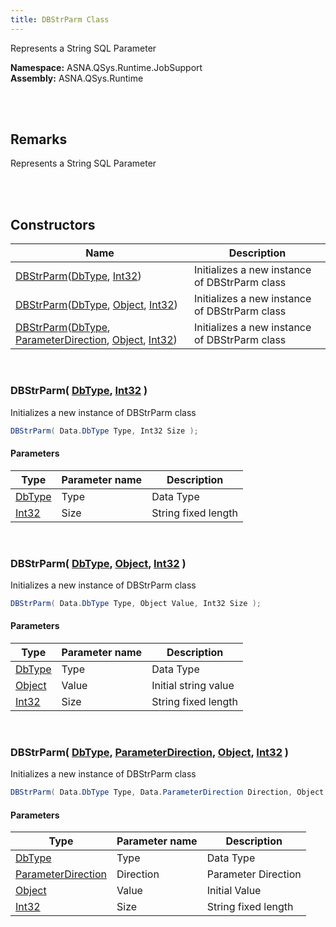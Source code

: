 ```yaml
---
title: DBStrParm Class
---
```


Represents a String SQL Parameter

**Namespace:** ASNA.QSys.Runtime.JobSupport <br/>
**Assembly:** ASNA.QSys.Runtime

<br>
<br>

## Remarks

Represents a String SQL Parameter

[//]: # ($$TODO: Complete the Remarks section.)

<br>
<br>

## Constructors

| Name |  Description 
| --- | --- 
| [DBStrParm](#dbstrparmdbtype-int32)([DbType](https://docs.microsoft.com/en-us/dotnet/api/system.data.dbtype), [Int32](https://docs.microsoft.com/en-us/dotnet/api/system.int32)) | Initializes a new instance of DBStrParm class 
| [DBStrParm](#dbstrparmdbtype-object-int32)([DbType](https://docs.microsoft.com/en-us/dotnet/api/system.data.dbtype), [Object](https://docs.microsoft.com/en-us/dotnet/api/system.object), [Int32](https://docs.microsoft.com/en-us/dotnet/api/system.int32)) | Initializes a new instance of DBStrParm class 
| [DBStrParm](#dbstrparmdbtype-parameterdirection-object-int32)([DbType](https://docs.microsoft.com/en-us/dotnet/api/system.data.dbtype), [ParameterDirection](https://docs.microsoft.com/en-us/dotnet/api/system.data.parameterdirection), [Object](https://docs.microsoft.com/en-us/dotnet/api/system.object), [Int32](https://docs.microsoft.com/en-us/dotnet/api/system.int32)) | Initializes a new instance of DBStrParm class 

<br>

### DBStrParm( [DbType](https://docs.microsoft.com/en-us/dotnet/api/system.data.dbtype), [Int32](https://docs.microsoft.com/en-us/dotnet/api/system.int32) )

Initializes a new instance of DBStrParm class

```cs
DBStrParm( Data.DbType Type, Int32 Size );
```

#### Parameters

| Type | Parameter name | Description
| --- | --- | ---
| [DbType](https://docs.microsoft.com/en-us/dotnet/api/system.data.dbtype) | Type | Data Type 
| [Int32](https://docs.microsoft.com/en-us/dotnet/api/system.int32) | Size | String fixed length 

<br>

### DBStrParm( [DbType](https://docs.microsoft.com/en-us/dotnet/api/system.data.dbtype), [Object](https://docs.microsoft.com/en-us/dotnet/api/system.object), [Int32](https://docs.microsoft.com/en-us/dotnet/api/system.int32) )

Initializes a new instance of DBStrParm class

```cs
DBStrParm( Data.DbType Type, Object Value, Int32 Size );
```

#### Parameters

| Type | Parameter name | Description
| --- | --- | ---
| [DbType](https://docs.microsoft.com/en-us/dotnet/api/system.data.dbtype) | Type | Data Type 
| [Object](https://docs.microsoft.com/en-us/dotnet/api/system.object) | Value | Initial string value 
| [Int32](https://docs.microsoft.com/en-us/dotnet/api/system.int32) | Size | String fixed length 

<br>

### DBStrParm( [DbType](https://docs.microsoft.com/en-us/dotnet/api/system.data.dbtype), [ParameterDirection](https://docs.microsoft.com/en-us/dotnet/api/system.data.parameterdirection), [Object](https://docs.microsoft.com/en-us/dotnet/api/system.object), [Int32](https://docs.microsoft.com/en-us/dotnet/api/system.int32) )

Initializes a new instance of DBStrParm class

```cs
DBStrParm( Data.DbType Type, Data.ParameterDirection Direction, Object Value, Int32 Size );
```

#### Parameters

| Type | Parameter name | Description
| --- | --- | ---
| [DbType](https://docs.microsoft.com/en-us/dotnet/api/system.data.dbtype) | Type | Data Type 
| [ParameterDirection](https://docs.microsoft.com/en-us/dotnet/api/system.data.parameterdirection) | Direction | Parameter Direction 
| [Object](https://docs.microsoft.com/en-us/dotnet/api/system.object) | Value | Initial Value 
| [Int32](https://docs.microsoft.com/en-us/dotnet/api/system.int32) | Size | String fixed length 

<br>


<br>
<br>

